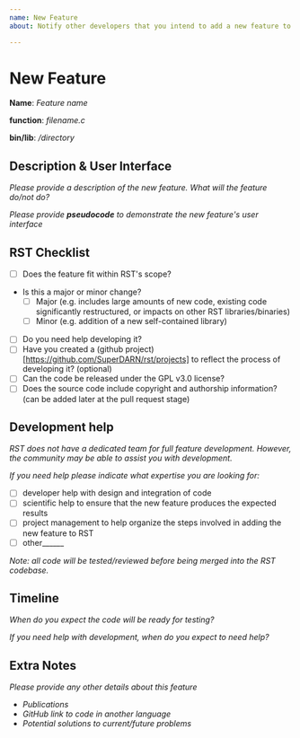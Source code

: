 ```yaml
---
name: New Feature
about: Notify other developers that you intend to add a new feature to the RST

---
```


# New Feature

**Name**: *Feature name*

**function**:  *filename.c*

**bin/lib**: */directory*

## Description & User Interface

*Please provide a description of the new feature. What will the feature do/not do?*

*Please provide **pseudocode** to demonstrate the new feature's user interface*

## RST Checklist

- [ ] Does the feature fit within RST's scope?
- Is this a major or minor change?
    - [ ] Major (e.g. includes large amounts of new code, existing code significantly restructured, or impacts on other RST libraries/binaries)
    - [ ] Minor (e.g. addition of a new self-contained library)
-  [ ] Do you need help developing it?
-  [ ] Have you created a (github project)[https://github.com/SuperDARN/rst/projects] to reflect the process of developing it? (optional)
-  [ ] Can the code be released under the GPL v3.0 license?
-  [ ] Does the source code include copyright and authorship information? (can be added later at the pull request stage)

## Development help

*RST does not have a dedicated team for full feature development. However, the community may be able to assist you with development.*

*If you need help please indicate what expertise you are looking for:*

- [ ] developer help with design and integration of code
- [ ] scientific help to ensure that the new feature produces the expected results
- [ ] project management to help organize the steps involved in adding the new feature to RST
- [ ] other______

*Note: all code will be tested/reviewed before being merged into the RST codebase.*

## Timeline

*When do you expect the code will be ready for testing?*

*If you need help with development, when do you expect to need help?*

## Extra Notes

*Please provide any other details about this feature*

- *Publications*
- *GitHub link to code in another language*
- *Potential solutions to current/future problems*

